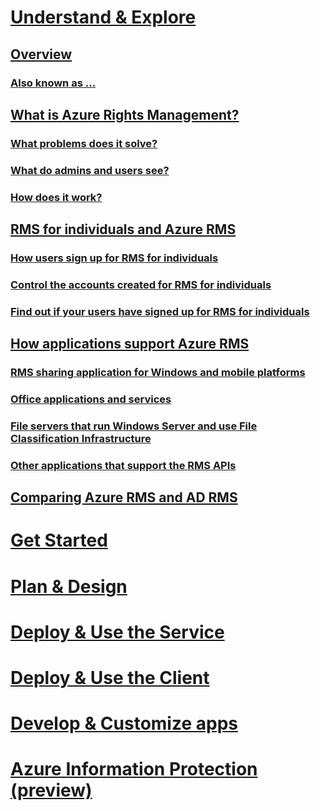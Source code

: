 # [Understand & Explore](azure-rights-management.md)
## [Overview](azure-rights-management.md)
### [Also known as ...](azure-rms-aka.md)
## [What is Azure Rights Management?](what-is-azure-rms.md)
### [What problems does it solve?](azure-rms-problems-it-solves.md)
### [What do admins and users see?](what-admins-users-see.md)
### [How does it work?](how-does-it-work.md)
## [RMS for individuals and Azure RMS](rms-for-individuals.md)
### [How users sign up for RMS for individuals](rms-for-individuals-user-sign-up.md)
### [Control the accounts created for RMS for individuals](rms-for-individuals-take-control.md)
### [Find out if your users have signed up for RMS for individuals](rms-for-individuals-identify-sign-up.md)
## [How applications support Azure RMS](applications-support.md)
### [RMS sharing application for Windows and mobile platforms](sharing-app-support.md)
### [Office applications and services](office-apps-services-support.md)
### [File servers that run Windows Server and use File Classification Infrastructure](file-server-support.md)
### [Other applications that support the RMS APIs](api-support.md)
## [Comparing Azure RMS and AD RMS](compare-azure-rms-ad-rms.md)
# [Get Started](/rights-management/get-started/requirements-azure-rms)
# [Plan & Design](/rights-management/plan-design/deployment-roadmap)
# [Deploy & Use the Service](/rights-management/deploy-use/activate-service)
# [Deploy & Use the Client](/rights-management/rms-client/use-client)
# [Develop & Customize apps](/rights-management/develop/developers-guide)
# [Azure Information Protection (preview)](/rights-management/information-protection/what-is-information-protection)
